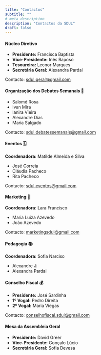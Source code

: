 ```yaml
---
title: "Contactos"
subtitle: ""
# meta description
description: "Contactos da SDUL"
draft: false
---
```



#### Núcleo Diretivo 
* **Presidente:** Francisca Baptista
* **Vice-Presidente:** Inês Raposo
* **Tesoureira:** Leonor Marques
* **Secretária Geral:** Alexandra Pardal

Contacto: sdul.geral@gmail.com

#### Organização dos Debates Semanais 📝
* Salomé Rosa
* Ivan Mira
* Ianira Vieira
* Alexandre Dias
* Maria Salgado

Contacto: sdul.debatessemanais@gmail.com

#### Eventos 🗓
**Coordenadora:** Matilde Almeida e Silva
* José Correia
* Cláudia Pacheco
* Rita Pacheco

Contacto: sdul.eventos@gmail.com

#### Marketing 📣
**Coordenadora:** Lara Francisco
* Maria Luiza Azevedo
* João Azevedo

Contacto: marketingsdul@gmail.com

#### Pedagogia 📚
**Coordenadora:** Sofia Narciso
* Alexandre Ji
* Alexandra Pardal

#### Conselho Fiscal 💰
* **Presidente:** José Sardinha 
* **1º Vogal:** Pedro Direita
* **2º Vogal:** Maria Viegas

Contacto: conselhofiscal.sdul@gmail.com

#### Mesa da Assembleia Geral 
* **Presidente:** David Greer
* **Vice-Presidente:** Gonçalo Lúcio
* **Secretária Geral:** Sofia Devesa





 




 



